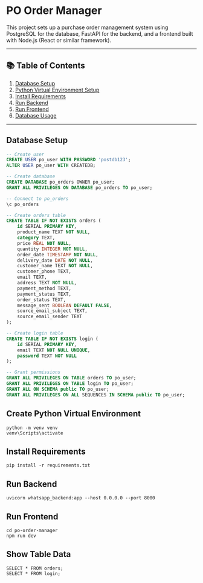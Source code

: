 # PO Order Manager

This project sets up a purchase order management system using PostgreSQL for the database, FastAPI for the backend, and a frontend built with Node.js (React or similar framework).

---

## 📚 Table of Contents

1. [Database Setup](##database-setup)
2. [Python Virtual Environment Setup](##python-virtual-environment-setup)
3. [Install Requirements](##install-requirements)
4. [Run Backend](##run-backend)
5. [Run Frontend](##run-frontend)
6. [Database Usage](##database-usage)

---

## Database Setup

```sql
-- Create user
CREATE USER po_user WITH PASSWORD 'postdb123';
ALTER USER po_user WITH CREATEDB;

-- Create database
CREATE DATABASE po_orders OWNER po_user;
GRANT ALL PRIVILEGES ON DATABASE po_orders TO po_user;

-- Connect to po_orders
\c po_orders

-- Create orders table
CREATE TABLE IF NOT EXISTS orders (
    id SERIAL PRIMARY KEY,
    product_name TEXT NOT NULL,
    category TEXT,
    price REAL NOT NULL,
    quantity INTEGER NOT NULL,
    order_date TIMESTAMP NOT NULL,
    delivery_date DATE NOT NULL,
    customer_name TEXT NOT NULL,
    customer_phone TEXT,
    email TEXT,
    address TEXT NOT NULL,
    payment_method TEXT,
    payment_status TEXT,
    order_status TEXT,
    message_sent BOOLEAN DEFAULT FALSE,
    source_email_subject TEXT,
    source_email_sender TEXT
);

-- Create login table
CREATE TABLE IF NOT EXISTS login (
    id SERIAL PRIMARY KEY,
    email TEXT NOT NULL UNIQUE,
    password TEXT NOT NULL
);

-- Grant permissions
GRANT ALL PRIVILEGES ON TABLE orders TO po_user;
GRANT ALL PRIVILEGES ON TABLE login TO po_user;
GRANT ALL ON SCHEMA public TO po_user;
GRANT ALL PRIVILEGES ON ALL SEQUENCES IN SCHEMA public TO po_user;
```

## Create Python Virtual Environment
```
python -m venv venv
venv\Scripts\activate
```

## Install Requirements
```
pip install -r requirements.txt
```

## Run Backend
```
uvicorn whatsapp_backend:app --host 0.0.0.0 --port 8000
```

## Run Frontend
```
cd po-order-manager
npm run dev
```

## Show Table Data
```
SELECT * FROM orders;
SELECT * FROM login;    
```